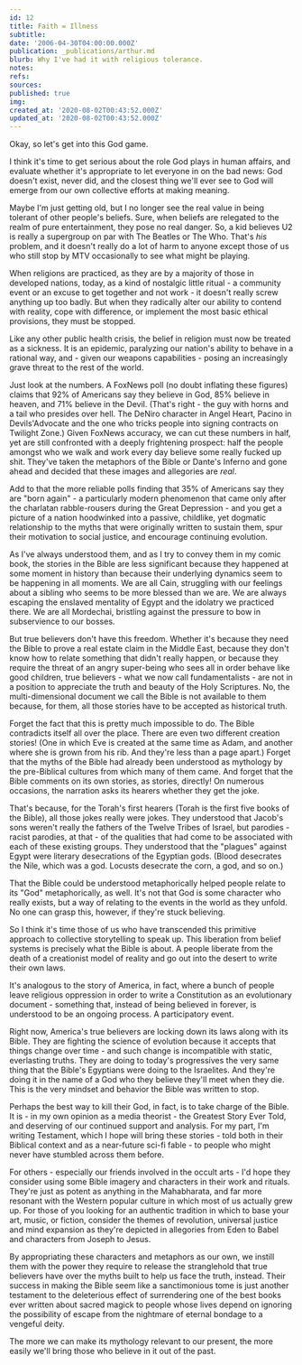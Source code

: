 ```yaml
---
id: 12
title: Faith = Illness
subtitle: 
date: '2006-04-30T04:00:00.000Z'
publication: _publications/arthur.md
blurb: Why I've had it with religious tolerance.
notes: 
refs: 
sources: 
published: true
img: 
created_at: '2020-08-02T00:43:52.000Z'
updated_at: '2020-08-02T00:43:52.000Z'
---
```

Okay, so let's get into this God game.

I think it's time to get serious about the role God plays in human affairs, and evaluate whether it's appropriate to let everyone in on the bad news: God doesn't exist, never did, and the closest thing we'll ever see to God will emerge from our own collective efforts at making meaning.

Maybe I'm just getting old, but I no longer see the real value in being tolerant of other people's beliefs. Sure, when beliefs are relegated to the realm of pure entertainment, they pose no real danger. So, a kid believes U2 is really a supergroup on par with The Beatles or The Who. That's *his* problem, and it doesn't really do a lot of harm to anyone except those of us who still stop by MTV occasionally to see what might be playing.

When religions are practiced, as they are by a majority of those in developed nations, today, as a kind of nostalgic little ritual - a community event or an excuse to get together and not work - it doesn't really screw anything up too badly. But when they radically alter our ability to contend with reality, cope with difference, or implement the most basic ethical provisions, they must be stopped.

Like any other public health crisis, the belief in religion must now be treated as a sickness. It is an epidemic, paralyzing our nation's ability to behave in a rational way, and - given our weapons capabilities - posing an increasingly grave threat to the rest of the world.

Just look at the numbers. A FoxNews poll (no doubt inflating these figures) claims that 92% of Americans say they believe in God, 85% believe in heaven, and 71% believe in the Devil. (That's right - the guy with horns and a tail who presides over hell. The DeNiro character in Angel Heart, Pacino in Devils'Advocate and the one who tricks people into signing contracts on Twilight Zone.) Given FoxNews accuracy, we can cut these numbers in half, yet are still confronted with a deeply frightening prospect: half the people amongst who we walk and work every day believe some really fucked up shit. They've taken the metaphors of the Bible or Dante's Inferno and gone ahead and decided that these images and allegories are *real*.

Add to that the more reliable polls finding that 35% of Americans say they are "born again" - a particularly modern phenomenon that came only after the charlatan rabble-rousers during the Great Depression - and you get a picture of a nation hoodwinked into a passive, childlike, yet dogmatic relationship to the myths that were originally written to sustain them, spur their motivation to social justice, and encourage continuing evolution.

As I've always understood them, and as I try to convey them in my comic book, the stories in the Bible are less significant because they happened at some moment in history than because their underlying dynamics seem to be happening in all moments. We are all Cain, struggling with our feelings about a sibling who seems to be more blessed than we are. We are always escaping the enslaved mentality of Egypt and the idolatry we practiced there. We are all Mordechai, bristling against the pressure to bow in subservience to our bosses.

But true believers don't have this freedom. Whether it's because they need the Bible to prove a real estate claim in the Middle East, because they don't know how to relate something that didn't really happen, or because they require the threat of an angry super-being who sees all in order behave like good children, true believers - what we now call fundamentalists - are not in a position to appreciate the truth and beauty of the Holy Scriptures. No, the multi-dimensional document we call the Bible is not available to them because, for them, all those stories have to be accepted as historical truth.

Forget the fact that this is pretty much impossible to do. The Bible contradicts itself all over the place. There are even two different creation stories! (One in which Eve is created at the same time as Adam, and another where she is grown from his rib. And they're less than a page apart.) Forget that the myths of the Bible had already been understood as mythology by the pre-Biblical cultures from which many of them came. And forget that the Bible comments on its own stories, as stories, directly! On numerous occasions, the narration asks its hearers whether they get the joke.

That's because, for the Torah's first hearers (Torah is the first five books of the Bible), all those jokes really were jokes. They understood that Jacob's sons weren't really the fathers of the Twelve Tribes of Israel, but parodies - racist parodies, at that - of the qualities that had come to be associated with each of these existing groups. They understood that the "plagues" against Egypt were literary desecrations of the Egyptian gods. (Blood desecrates the Nile, which was a god. Locusts desecrate the corn, a god, and so on.)

That the Bible could be understood metaphorically helped people relate to its "God" metaphorically, as well. It's not that God is some character who really exists, but a way of relating to the events in the world as they unfold. No one can grasp this, however, if they're stuck believing.

So I think it's time those of us who have transcended this primitive approach to collective storytelling to speak up. This liberation from belief systems is precisely what the Bible is about. A people liberate from the death of a creationist model of reality and go out into the desert to write their own laws.

It's analogous to the story of America, in fact, where a bunch of people leave religious oppression in order to write a Constitution as an evolutionary document - something that, instead of being believed in forever, is understood to be an ongoing process. A participatory event.

Right now, America's true believers are locking down its laws along with its Bible. They are fighting the science of evolution because it accepts that things change over time - and such change is incompatible with static, everlasting truths. They are doing to today's progressives the very same thing that the Bible's Egyptians were doing to the Israelites. And they're doing it in the name of a God who they believe they'll meet when they die. This is the very mindset and behavior the Bible was written to stop.

Perhaps the best way to kill their God, in fact, is to take charge of the Bible. It is - in my own opinion as a media theorist - the Greatest Story Ever Told, and deserving of our continued support and analysis. For my part, I'm writing Testament, which I hope will bring these stories - told both in their Biblical context and as a near-future sci-fi fable - to people who might never have stumbled across them before.

For others - especially our friends involved in the occult arts - I'd hope they consider using some Bible imagery and characters in their work and rituals. They're just as potent as anything in the Mahabharata, and far more resonant with the Western popular culture in which most of us actually grew up. For those of you looking for an authentic tradition in which to base your art, music, or fiction, consider the themes of revolution, universal justice and mind expansion as they're depicted in allegories from Eden to Babel and characters from Joseph to Jesus.

By appropriating these characters and metaphors as our own, we instill them with the power they require to release the stranglehold that true believers have over the myths built to help us face the truth, instead. Their success in making the Bible seem like a sanctimonious tome is just another testament to the deleterious effect of surrendering one of the best books ever written about sacred magick to people whose lives depend on ignoring the possibility of escape from the nightmare of eternal bondage to a vengeful deity.

The more we can make its mythology relevant to our present, the more easily we'll bring those who believe in it out of the past.
